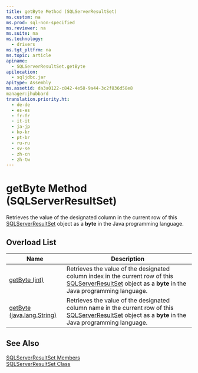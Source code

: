 ```yaml
---
title: getByte Method (SQLServerResultSet)
ms.custom: na
ms.prod: sql-non-specified
ms.reviewer: na
ms.suite: na
ms.technology: 
  - drivers
ms.tgt_pltfrm: na
ms.topic: article
apiname: 
  - SQLServerResultSet.getByte
apilocation: 
  - sqljdbc.jar
apitype: Assembly
ms.assetid: da3a0122-c842-4e58-9a44-3c2f836d58e8
manager:jhubbard
translation.priority.ht: 
  - de-de
  - es-es
  - fr-fr
  - it-it
  - ja-jp
  - ko-kr
  - pt-br
  - ru-ru
  - sv-se
  - zh-cn
  - zh-tw
---
```

# getByte Method (SQLServerResultSet)
  Retrieves the value of the designated column in the current row of this [SQLServerResultSet](../content/SQLServerResultSet-Class.md) object as a **byte** in the Java programming language.  
  
## Overload List  
  
|Name|Description|  
|----------|-----------------|  
|[getByte \(int\)](../content/getByte-Method--int---SQLServerResultSet-.md)|Retrieves the value of the designated column index in the current row of this [SQLServerResultSet](../content/SQLServerResultSet-Class.md) object as a **byte** in the Java programming language.|  
|[getByte \(java.lang.String\)](../content/getByte-Method--java.lang.String---SQLServerResultSet-.md)|Retrieves the value of the designated column name in the current row of this [SQLServerResultSet](../content/SQLServerResultSet-Class.md) object as a **byte** in the Java programming language.|  
  
## See Also  
 [SQLServerResultSet Members](../content/SQLServerResultSet-Members.md)   
 [SQLServerResultSet Class](../content/SQLServerResultSet-Class.md)  
  
  